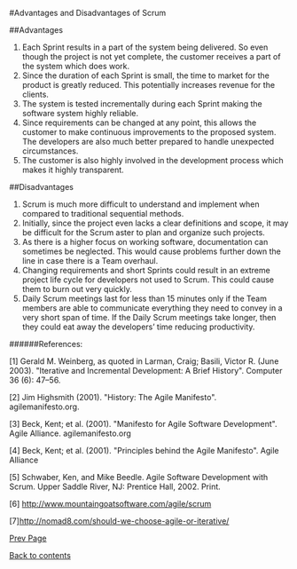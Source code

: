 #Advantages and Disadvantages of Scrum

##Advantages

1.	Each Sprint results in a part of the system being delivered. So even though the project is not yet complete, the customer receives a part of the system which does work.
2.	Since the duration of each Sprint is small, the time to market for the product is greatly reduced. This potentially increases revenue for the clients.
3.	The system is tested incrementally during each Sprint making the software system highly reliable.
4.	Since requirements can be changed at any point, this allows the customer to make continuous improvements to the proposed system. The developers are also much better prepared to handle unexpected circumstances.
5.	The customer is also highly involved in the development process which makes it highly transparent.
 
##Disadvantages

1.	Scrum is much more difficult to understand and implement when compared to traditional sequential methods.
2.	Initially, since the project even lacks a clear definitions and scope, it may be difficult for the Scrum aster to plan and organize such projects.
3.	As there is a higher focus on working software, documentation can sometimes be neglected. This would cause problems further down the line in case there is a Team overhaul.
4.	Changing requirements and short Sprints could result in an extreme project life cycle for developers not used to Scrum. This could cause them to burn out very quickly.
5.	Daily Scrum meetings last for less than 15 minutes only if the Team members are able to communicate everything they need to convey in a very short span of time. If the Daily Scrum meetings take longer, then they could eat away the developers’ time reducing productivity.


######References:

[1] Gerald M. Weinberg, as quoted in Larman, Craig; Basili, Victor R. (June 2003). "Iterative and Incremental Development: A Brief History". Computer 36 (6): 47–56.

[2] Jim Highsmith (2001). "History: The Agile Manifesto". agilemanifesto.org.

[3] Beck, Kent; et al. (2001). "Manifesto for Agile Software Development". Agile Alliance. agilemanifesto.org

[4] Beck, Kent; et al. (2001). "Principles behind the Agile Manifesto". Agile Alliance

[5] Schwaber, Ken, and Mike Beedle. Agile Software Development with Scrum. Upper Saddle River, NJ: Prentice Hall, 2002. Print.

[6] http://www.mountaingoatsoftware.com/agile/scrum

[7]http://nomad8.com/should-we-choose-agile-or-iterative/


[Prev Page](https://github.com/Krithika-Balan2290/Scrum/blob/master/comparison.md) 

 [Back to contents](https://github.com/Krithika-Balan2290/Scrum/blob/master/Index.md)
